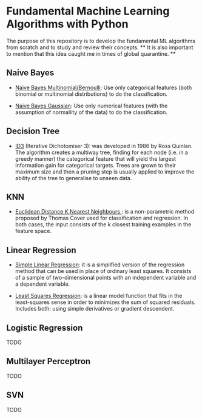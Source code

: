 # Fundamental Machine Learning Algorithms with Python

The purpose of this repository is to develop the fundamental ML algorithms from scratch and to study and review their concepts.
** It is also important to mention that this idea caught me in times of global quarantine. **

## Naive Bayes

* [Naive Bayes Multinomial/Bernoulli](https://github.com/nailson/ml_algorithms_python/tree/master/naive_bayes): Use only categorical features (both binomial or multinomial distributions) to do the classification.

* [Naive Bayes Gaussian](https://github.com/nailson/ml_algorithms_python/tree/master/naive_bayes): Use only numerical features (with the assumption of normallity of the data) to do the classification.

## Decision Tree

* [ID3](https://github.com/nailson/ml_algorithms_python/tree/master/decision_tree) (Iterative Dichotomiser 3): was developed in 1986 by Ross Quinlan. The algorithm creates a multiway tree, finding for each node (i.e. in a greedy manner) the categorical feature that will yield the largest information gain for categorical targets. Trees are grown to their maximum size and then a pruning step is usually applied to improve the ability of the tree to generalise to unseen data.

## KNN
* [Euclidean Distance K Nearest Neighbours ](https://github.com/nailson/ml_algorithms_python/tree/master/knn): is a non-parametric method proposed by Thomas Cover used for classification and regression. In both cases, the input consists of the k closest training examples in the feature space.

## Linear Regression
* [Simple Linear Regression](https://github.com/nailson/ml_algorithms_python/tree/master/linear_regression): it is a simplified version of the regression method that can be used in place of ordinary least squares. It consists of a sample of two-dimensional points with an independent variable and a dependent variable.

* [Least Squares Regression](https://github.com/nailson/ml_algorithms_python/tree/master/linear_regression): is a linear model function that fits in the least-squares sense in order to minimizes the sum of squared residuals. Includes both: using simple derivatives or gradient descendent. 

## Logistic Regression
TODO

## Multilayer Perceptron
TODO

## SVN
TODO

